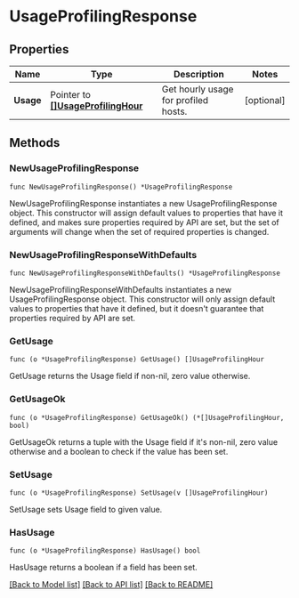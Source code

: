 # UsageProfilingResponse

## Properties

| Name      | Type                                                         | Description                          | Notes      |
| --------- | ------------------------------------------------------------ | ------------------------------------ | ---------- |
| **Usage** | Pointer to [**[]UsageProfilingHour**](UsageProfilingHour.md) | Get hourly usage for profiled hosts. | [optional] |

## Methods

### NewUsageProfilingResponse

`func NewUsageProfilingResponse() *UsageProfilingResponse`

NewUsageProfilingResponse instantiates a new UsageProfilingResponse object.
This constructor will assign default values to properties that have it defined,
and makes sure properties required by API are set, but the set of arguments
will change when the set of required properties is changed.

### NewUsageProfilingResponseWithDefaults

`func NewUsageProfilingResponseWithDefaults() *UsageProfilingResponse`

NewUsageProfilingResponseWithDefaults instantiates a new UsageProfilingResponse object.
This constructor will only assign default values to properties that have it defined,
but it doesn't guarantee that properties required by API are set.

### GetUsage

`func (o *UsageProfilingResponse) GetUsage() []UsageProfilingHour`

GetUsage returns the Usage field if non-nil, zero value otherwise.

### GetUsageOk

`func (o *UsageProfilingResponse) GetUsageOk() (*[]UsageProfilingHour, bool)`

GetUsageOk returns a tuple with the Usage field if it's non-nil, zero value otherwise
and a boolean to check if the value has been set.

### SetUsage

`func (o *UsageProfilingResponse) SetUsage(v []UsageProfilingHour)`

SetUsage sets Usage field to given value.

### HasUsage

`func (o *UsageProfilingResponse) HasUsage() bool`

HasUsage returns a boolean if a field has been set.

[[Back to Model list]](../README.md#documentation-for-models) [[Back to API list]](../README.md#documentation-for-api-endpoints) [[Back to README]](../README.md)

